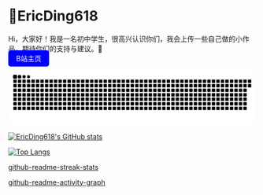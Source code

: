 # 🎨EricDing618
Hi，大家好！我是一名初中学生，很高兴认识你们，我会上传一些自己做的小作品，期待你们的支持与建议。🤗  
<a href="https://space.bilibili.com/696034939" style="padding:8px 16px; background:blue; color:white; border-radius:5px; text-decoration:none">B站主页</a>

<!-- 自动更新区块 -->
[![Contribution Snake](https://raw.githubusercontent.com/EricDing618/EricDing618/main/assets/github-snake.svg)](https://github.com/platane/snk)

[![EricDing618's GitHub stats](https://github-readme-stats.vercel.app/api?username=EricDing618)](https://githubfast.com/EricDing618/github-readme-stats)  

[![Top Langs](https://github-readme-stats.vercel.app/api/top-langs/?username=EricDing618)](https://githubfast.com/EricDing618/github-readme-stats)

[github-readme-streak-stats](https://github-readme-streak-stats.herokuapp.com/?user=EricDing618&hide_border=true&show_icons=true&sideLabels=56bcd9&sideNums=56bcd9&dates=56)

[github-readme-activity-graph](https://github-readme-activity-graph.vercel.app/graph?username=EricDing618&bg_color=00000000&color=4F8CC9&line=599cab&point=99d1ce&area_color=2aa889&)
